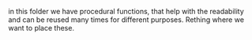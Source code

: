 in this folder we have procedural functions, that help with the readability
and can be reused many times for different purposes. Rething where we want 
to place these.
